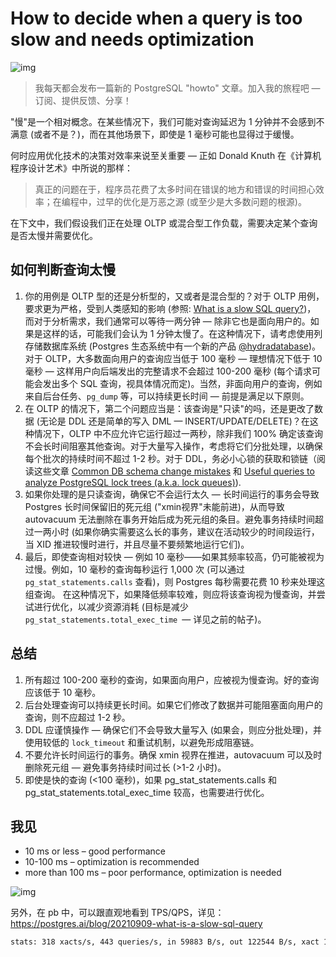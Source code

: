 # How to decide when a query is too slow and needs optimization

![img](https://gitlab.com/postgres-ai/postgresql-consulting/postgres-howtos/-/raw/main/files/0014_cover.png)

> 我每天都会发布一篇新的 PostgreSQL "howto" 文章。加入我的旅程吧 — 订阅、提供反馈、分享！

"慢"是一个相对概念。在某些情况下，我们可能对查询延迟为 1 分钟并不会感到不满意 (或者不是？)，而在其他场景下，即使是 1 毫秒可能也显得过于缓慢。

何时应用优化技术的决策对效率来说至关重要 — 正如 Donald Knuth 在《计算机程序设计艺术》中所说的那样：

> 真正的问题在于，程序员花费了太多时间在错误的地方和错误的时间担心效率；在编程中，过早的优化是万恶之源 (或至少是大多数问题的根源)。

在下文中，我们假设我们正在处理 OLTP 或混合型工作负载，需要决定某个查询是否太慢并需要优化。

## 如何判断查询太慢

1. 你的用例是 OLTP 型的还是分析型的，又或者是混合型的？对于 OLTP 用例，要求更为严格，受到人类感知的影响 (参照:  [What is a slow SQL query?](https://postgres.ai/blog/20210909-what-is-a-slow-sql-query))， 而对于分析需求，我们通常可以等待一两分钟 — 除非它也是面向用户的。如果是这样的话，可能我们会认为 1 分钟太慢了。在这种情况下，请考虑使用列存储数据库系统 (Postgres 生态系统中有一个新的产品 [@hydradatabase](https://twitter.com/hydradatabase))。对于 OLTP，大多数面向用户的查询应当低于 100 毫秒 — 理想情况下低于 10 毫秒 — 这样用户向后端发出的完整请求不会超过 100-200 毫秒 (每个请求可能会发出多个 SQL 查询，视具体情况而定)。当然，非面向用户的查询，例如来自后台任务、`pg_dump` 等，可以持续更长时间 — 前提是满足以下原则。
2. 在 OLTP 的情况下，第二个问题应当是：该查询是"只读"的吗，还是更改了数据 (无论是 DDL 还是简单的写入 DML — INSERT/UPDATE/DELETE)？在这种情况下，OLTP 中不应允许它运行超过一两秒，除非我们 100% 确定该查询不会长时间阻塞其他查询。对于大量写入操作，考虑将它们分批处理，以确保每个批次的持续时间不超过 1-2 秒。对于 DDL，务必小心锁的获取和锁链（阅读这些文章 [Common DB schema change mistakes](https://postgres.ai/blog/20220525-common-db-schema-change-mistakes#case-5-acquire-an-exclusive-lock--wait-in-transaction) 和 [Useful queries to analyze PostgreSQL lock trees (a.k.a. lock queues)](https://postgres.ai/blog/20211018-postgresql-lock-trees)).
3. 如果你处理的是只读查询，确保它不会运行太久 — 长时间运行的事务会导致 Postgres 长时间保留旧的死元组 ("xmin视界"未能前进)，从而导致 autovacuum 无法删除在事务开始后成为死元组的条目。避免事务持续时间超过一两小时 (如果你确实需要这么长的事务，建议在活动较少的时间段运行，当 XID 推进较慢时进行，并且尽量不要频繁地运行它们)。
4. 最后，即使查询相对较快 — 例如 10 毫秒——如果其频率较高，仍可能被视为过慢。例如，10 毫秒的查询每秒运行 1,000 次 (可以通过 `pg_stat_statements.calls` 查看)，则 Postgres 每秒需要花费 10 秒来处理这组查询。 在这种情况下，如果降低频率较难，则应将该查询视为慢查询，并尝试进行优化，以减少资源消耗 (目标是减少 `pg_stat_statements.total_exec_time `— 详见之前的帖子)。

## 总结

1. 所有超过 100-200 毫秒的查询，如果面向用户，应被视为慢查询。好的查询应该低于 10 毫秒。
2. 后台处理查询可以持续更长时间。如果它们修改了数据并可能阻塞面向用户的查询，则不应超过 1-2 秒。
3. DDL 应谨慎操作 — 确保它们不会导致大量写入 (如果会，则应分批处理)，并使用较低的 `lock_timeout` 和重试机制，以避免形成阻塞链。
4. 不要允许长时间运行的事务。确保 xmin 视界在推进，autovacuum 可以及时删除死元组 — 避免事务持续时间过长 (>1-2 小时)。
5. 即使是快的查询 (<100 毫秒)，如果 pg_stat_statements.calls 和 pg_stat_statements.total_exec_time 较高，也需要进行优化。

## 我见

- 10 ms or less – good performance
- 10-100 ms – optimization is recommended
- more than 100 ms – poor performance, optimization is needed

![img](https://postgres.ai/assets/blog/20210909-slow-sql.png)

另外，在 pb 中，可以跟直观地看到 TPS/QPS，详见：https://postgres.ai/blog/20210909-what-is-a-slow-sql-query

~~~bash
stats: 318 xacts/s, 443 queries/s, in 59883 B/s, out 122544 B/s, xact 1076 us, query 454 us, wait 548 us
~~~

